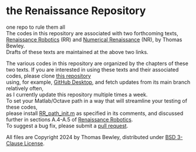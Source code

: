 # the Renaissance Repository
one repo to rule them all<BR>
The codes in this repository are associated with two forthcoming texts,<BR>
<a href="http://robotics.ucsd.edu/RR.pdf">Renaissance Robotics</a> (RR) and
<a href="http://robotics.ucsd.edu/RR.pdf">Numerical Renaissance</a> (NR),
by Thomas Bewley.<BR>
Drafts of these texts are maintained at the above two links.<BR>

The various codes in this repository are organized by the chapters of these two texts.
If you are interested in using these texts and their associated codes, please clone <a href="https://github.com/tbewley/RR">this repository</a><BR>
using, for example, <a href="https://desktop.github.com/">GitHub Desktop</a>, and fetch updates from its main branch relatively often,<BR>
as I currently update this repository multiple times a week.<BR>
To set your Matlab/Octave path in a way that will streamline your testing of these codes,<BR>
please install <a href="https://github.com/tbewley/RR/blob/main/RR_path_init.m">RR_path_init.m</a> as specified in its comments, and discussed further in sections A.4-A.5 of <a href="http://robotics.ucsd.edu/RR.pdf">Renaissance Robotics</a>.<BR>
To suggest a bug fix, please submit a <a href="https://docs.github.com/en/github/collaborating-with-issues-and-pull-requests/about-pull-requests">pull request</a>.
  
All files are Copyright 2024 by Thomas Bewley, distributed under <a href="https://github.com/tbewley/RR/blob/main/LICENSE">BSD 3-Clause License</a>.<BR>
